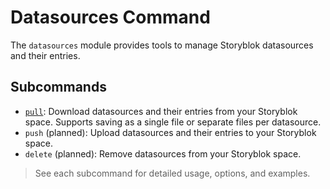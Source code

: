 # Datasources Command

The `datasources` module provides tools to manage Storyblok datasources and their entries.

## Subcommands

- [`pull`](./pull/): Download datasources and their entries from your Storyblok space. Supports saving as a single file or separate files per datasource.
- `push` (planned): Upload datasources and their entries to your Storyblok space.
- `delete` (planned): Remove datasources from your Storyblok space.

> See each subcommand for detailed usage, options, and examples.
